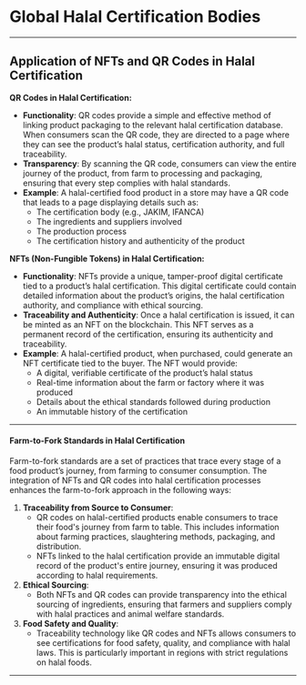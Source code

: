 # Global Halal Certification Bodies

***

## Application of NFTs and QR Codes in Halal Certification

**QR Codes in Halal Certification:**

* **Functionality**: QR codes provide a simple and effective method of linking product packaging to the relevant halal certification database. When consumers scan the QR code, they are directed to a page where they can see the product’s halal status, certification authority, and full traceability.
* **Transparency**: By scanning the QR code, consumers can view the entire journey of the product, from farm to processing and packaging, ensuring that every step complies with halal standards.
* **Example**: A halal-certified food product in a store may have a QR code that leads to a page displaying details such as:
  * The certification body (e.g., JAKIM, IFANCA)
  * The ingredients and suppliers involved
  * The production process
  * The certification history and authenticity of the product

**NFTs (Non-Fungible Tokens) in Halal Certification:**

* **Functionality**: NFTs provide a unique, tamper-proof digital certificate tied to a product’s halal certification. This digital certificate could contain detailed information about the product’s origins, the halal certification authority, and compliance with ethical sourcing.
* **Traceability and Authenticity**: Once a halal certification is issued, it can be minted as an NFT on the blockchain. This NFT serves as a permanent record of the certification, ensuring its authenticity and traceability.
* **Example**: A halal-certified product, when purchased, could generate an NFT certificate tied to the buyer. The NFT would provide:
  * A digital, verifiable certificate of the product’s halal status
  * Real-time information about the farm or factory where it was produced
  * Details about the ethical standards followed during production
  * An immutable history of the certification

***

#### **Farm-to-Fork Standards in Halal Certification**

Farm-to-fork standards are a set of practices that trace every stage of a food product’s journey, from farming to consumer consumption. The integration of NFTs and QR codes into halal certification processes enhances the farm-to-fork approach in the following ways:

1. **Traceability from Source to Consumer**:
   * QR codes on halal-certified products enable consumers to trace their food's journey from farm to table. This includes information about farming practices, slaughtering methods, packaging, and distribution.
   * NFTs linked to the halal certification provide an immutable digital record of the product's entire journey, ensuring it was produced according to halal requirements.
2. **Ethical Sourcing**:
   * Both NFTs and QR codes can provide transparency into the ethical sourcing of ingredients, ensuring that farmers and suppliers comply with halal practices and animal welfare standards.
3. **Food Safety and Quality**:
   * Traceability technology like QR codes and NFTs allows consumers to see certifications for food safety, quality, and compliance with halal laws. This is particularly important in regions with strict regulations on halal foods.

***

